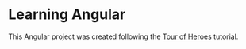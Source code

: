 # Learning Angular

This Angular project was created following the [Tour of Heroes](https://angular.io/tutorial) tutorial.
